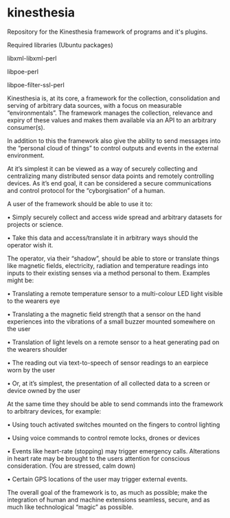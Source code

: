 # kinesthesia
Repository for the Kinesthesia framework of programs and it's plugins. 

Required libraries (Ubuntu packages)

libxml-libxml-perl

libpoe-perl

libpoe-filter-ssl-perl

Kinesthesia is, at its core, a framework for the collection, consolidation and serving of arbitrary data sources, with a focus on measurable “environmentals”. The framework manages the collection, relevance and expiry of these values and makes them available via an API to an arbitrary consumer(s). 

In addition to this the framework also give the ability to send messages into the “personal cloud of things” to control outputs and events in the external environment. 

At it’s simplest it can be viewed as a way of securely collecting and centralizing many distributed sensor data points and remotely controlling devices.  As it’s end goal, it can be considered a secure communications and control protocol for the “cyborgisation” of a human. 

A user of the framework should be able to use it to:

•	Simply securely collect and access wide spread and arbitrary datasets for projects or science.

•	Take this data and access/translate it in arbitrary ways should the operator wish it. 

The operator, via their “shadow”, should be able to store or translate things like magnetic fields, electricity, radiation and temperature readings into inputs to their existing senses via a method personal to them. Examples might be:

•	Translating a remote temperature sensor to a multi-colour LED light visible to the wearers eye

•	Translating a the magnetic field strength that a sensor on the hand experiences into the vibrations of a small buzzer mounted somewhere on the user

•	Translation of light levels on a remote sensor to a heat generating pad on the wearers shoulder

•	The reading out via text-to-speech of sensor readings to an earpiece worn by the user

•	Or, at it’s simplest, the presentation of all collected data to a screen or device owned by the user

At the same time they should be able to send commands into the framework to arbitrary devices, for example:

•	Using touch activated switches mounted on the fingers to control lighting

•	Using voice commands to control remote locks, drones or devices

•	Events like heart-rate (stopping) may trigger emergency calls. Alterations in heart rate may be brought to the users attention for conscious consideration. (You are stressed, calm down) 

•	Certain GPS locations of the user may trigger external events. 

The overall goal of the framework is to, as much as possible; make the integration of human and machine extensions seamless, secure, and as much like technological “magic” as possible. 


